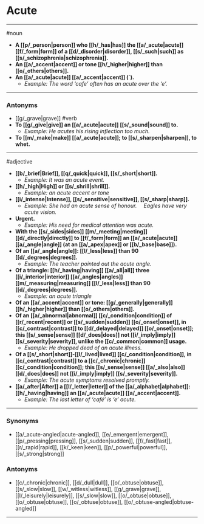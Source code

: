 # Acute
---
#noun
- **A [[p/_person|person]] who [[h/_has|has]] the [[a/_acute|acute]] [[f/_form|form]] of a [[d/_disorder|disorder]], [[s/_such|such]] as [[s/_schizophrenia|schizophrenia]].**
- **An [[a/_accent|accent]] or tone [[h/_higher|higher]] than [[o/_others|others]].**
- **An [[a/_acute|acute]] [[a/_accent|accent]] (´).**
	- _Example: The word ‘cafe’ often has an acute over the ‘e’._
---
### Antonyms
- [[g/_grave|grave]]
#verb
- **To [[g/_give|give]] an [[a/_acute|acute]] [[s/_sound|sound]] to.**
	- _Example: He acutes his rising inflection too much._
- **To [[m/_make|make]] [[a/_acute|acute]]; to [[s/_sharpen|sharpen]], to whet.**
---
#adjective
- **[[b/_brief|Brief]], [[q/_quick|quick]], [[s/_short|short]].**
	- _Example: It was an acute event._
- **[[h/_high|High]] or [[s/_shrill|shrill]].**
	- _Example: an acute accent or tone_
- **[[i/_intense|Intense]], [[s/_sensitive|sensitive]], [[s/_sharp|sharp]].**
	- _Example: She had an acute sense of honour.  Eagles have very acute vision._
- **Urgent.**
	- _Example: His need for medical attention was acute._
- **With the [[s/_sides|sides]] [[m/_meeting|meeting]] [[d/_directly|directly]] to [[f/_form|form]] an [[a/_acute|acute]] [[a/_angle|angle]] (at an [[a/_apex|apex]] or [[b/_base|base]]).**
- **Of an [[a/_angle|angle]]: [[l/_less|less]] than 90 [[d/_degrees|degrees]].**
	- _Example: The teacher pointed out the acute angle._
- **Of a triangle: [[h/_having|having]] [[a/_all|all]] three [[i/_interior|interior]] [[a/_angles|angles]] [[m/_measuring|measuring]] [[l/_less|less]] than 90 [[d/_degrees|degrees]].**
	- _Example: an acute triangle_
- **Of an [[a/_accent|accent]] or tone: [[g/_generally|generally]] [[h/_higher|higher]] than [[o/_others|others]].**
- **Of an [[a/_abnormal|abnormal]] [[c/_condition|condition]] of [[r/_recent|recent]] or [[s/_sudden|sudden]] [[o/_onset|onset]], in [[c/_contrast|contrast]] to [[d/_delayed|delayed]] [[o/_onset|onset]]; this [[s/_sense|sense]] [[d/_does|does]] not [[i/_imply|imply]] [[s/_severity|severity]], unlike the [[c/_common|common]] usage.**
	- _Example: He dropped dead of an acute illness._
- **Of a [[s/_short|short]]-[[l/_lived|lived]] [[c/_condition|condition]], in [[c/_contrast|contrast]] to a [[c/_chronic|chronic]] [[c/_condition|condition]]; this [[s/_sense|sense]] [[a/_also|also]] [[d/_does|does]] not [[i/_imply|imply]] [[s/_severity|severity]].**
	- _Example: The acute symptoms resolved promptly._
- **[[a/_after|After]] a [[l/_letter|letter]] of the [[a/_alphabet|alphabet]]: [[h/_having|having]] an [[a/_acute|acute]] [[a/_accent|accent]].**
	- _Example: The last letter of ‘café’ is ‘e’ acute._
---
### Synonyms
- [[a/_acute-angled|acute-angled]], [[e/_emergent|emergent]], [[p/_pressing|pressing]], [[s/_sudden|sudden]], [[f/_fast|fast]], [[r/_rapid|rapid]], [[k/_keen|keen]], [[p/_powerful|powerful]], [[s/_strong|strong]]
### Antonyms
- [[c/_chronic|chronic]], [[d/_dull|dull]], [[o/_obtuse|obtuse]], [[s/_slow|slow]], [[w/_witless|witless]], [[g/_grave|grave]], [[l/_leisurely|leisurely]], [[s/_slow|slow]], [[o/_obtuse|obtuse]], [[o/_obtuse|obtuse]], [[o/_obtuse|obtuse]], [[o/_obtuse-angled|obtuse-angled]]
---
